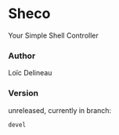 # Sheco
Your Simple Shell Controller

### Author
Loïc Delineau

### Version
unreleased, currently in branch: 
```
devel
```



